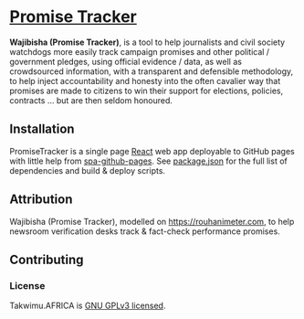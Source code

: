 # [Promise Tracker](https://promisetracker.codeforafrica.org)

**Wajibisha (Promise Tracker)**, is a tool to help journalists and civil society watchdogs more easily track campaign promises and other political / government pledges, using official evidence / data, as well as crowdsourced information, with a transparent and defensible methodology, to help inject accountability and honesty into the often cavalier way that promises are made to citizens to win their support for elections, policies, contracts … but are then seldom honoured.

## Installation

PromiseTracker is a single page [React](https://reactjs.org/) web app deployable to GitHub pages with little help from [spa-github-pages](https://github.com/rafrex/spa-github-pages). See [package.json](./package.json) for the full list of dependencies and build & deploy scripts.

## Attribution

Wajibisha (Promise Tracker), modelled on https://rouhanimeter.com, to help newsroom verification desks track & fact-check performance promises.

## Contributing

### License

Takwimu.AFRICA is [GNU GPLv3 licensed](./LICENSE).
